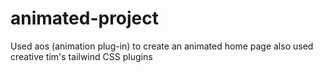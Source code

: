 # animated-project

Used aos (animation plug-in) to create an animated home page
also used creative tim's tailwind CSS plugins

